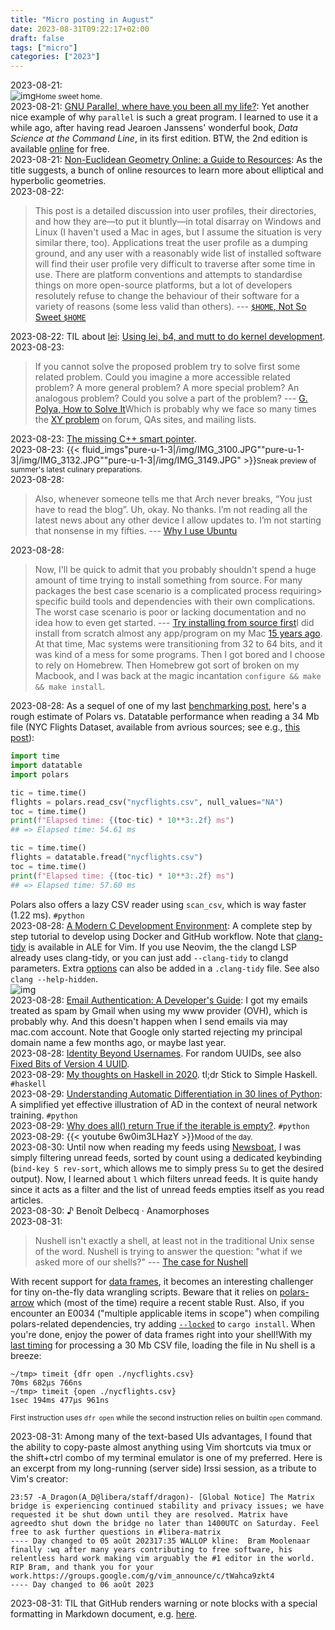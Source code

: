 ```yaml
---
title: "Micro posting in August"
date: 2023-08-31T09:22:17+02:00
draft: false
tags: ["micro"]
categories: ["2023"]
---
```


<a href="#" style="text-decoration: none;">2023-08-21</a>: <br>![img](/img/IMG_3155.JPG)<small>Home sweet home.</small><br>
<a href="#" style="text-decoration: none;">2023-08-21</a>: [GNU Parallel, where have you been all my life?](https://alexplescan.com/posts/2023/08/20/gnu-parallel/): Yet another nice example of why `parallel` is such a great program. I learned to use it a while ago, after having read Jearoen Janssens' wonderful book, _Data Science at the Command Line_, in its first edition. BTW, the 2nd edition is available [online](https://jeroenjanssens.com/dsatcl/) for free.<br>
<a href="#" style="text-decoration: none;">2023-08-21</a>: [Non-Euclidean Geometry Online: a Guide to Resources](https://pi.math.cornell.edu/~mec/mircea.html): As the title suggests, a bunch of online resources to learn more about elliptical and hyperbolic geometries.<br>
<a href="#" style="text-decoration: none;">2023-08-22</a>:

> This post is a detailed discussion into user profiles, their directories, and how they are—to put it bluntly—in total disarray on Windows and Linux (I haven't used a Mac in ages, but I assume the situation is very similar there, too). Applications treat the user profile as a dumping ground, and any user with a reasonably wide list of installed software will find their user profile very difficult to traverse after some time in use. There are platform conventions and attempts to standardise things on more open-source platforms, but a lot of developers resolutely refuse to change the behaviour of their software for a variety of reasons (some less valid than others). --- [`$HOME`, Not So Sweet `$HOME`](https://gist.github.com/sharadhr/39b804236c1941e9c30d90af828ad41e)<br>

<a href="#" style="text-decoration: none;">2023-08-22</a>: TIL about [lei](https://public-inbox.org/INSTALL.html): [Using lei, b4, and mutt to do kernel development](https://josefbacik.github.io/kernel/2021/10/18/lei-and-b4.html).<br>
<a href="#" style="text-decoration: none;">2023-08-23</a>:

> If you cannot solve the proposed problem try to solve first some related problem. Could you imagine a more accessible related problem? A more general problem? A more special problem? An analogous problem? Could you solve a part of the problem? --- [G. Polya, How to Solve It](https://www.math.utah.edu/~alfeld/math/polya.html)Which is probably why we face so many times the [XY problem](https://en.wikipedia.org/wiki/XY_problem) on forum, QAs sites, and mailing lists.<br>

<a href="#" style="text-decoration: none;">2023-08-23</a>: [The missing C++ smart pointer](https://blog.matthieud.me/2023/the-missing-cpp-smart-pointer/).<br>
<a href="#" style="text-decoration: none;">2023-08-23</a>: {{< fluid_imgs"pure-u-1-3|/img/IMG_3100.JPG""pure-u-1-3|/img/IMG_3132.JPG""pure-u-1-3|/img/IMG_3149.JPG" >}}<small>Sneak preview of summer's latest culinary preparations.</small><br>
<a href="#" style="text-decoration: none;">2023-08-28</a>:

> Also, whenever someone tells me that Arch never breaks, “You just have to read the blog”. Uh, okay. No thanks. I’m not reading all the latest news about any other device I allow updates to. I’m not starting that nonsense in my fifties. --- [Why I use Ubuntu](https://popey.com/blog/2023/08/why-i-use-ubuntu/)<br>

<a href="#" style="text-decoration: none;">2023-08-28</a>:

> Now, I'll be quick to admit that you probably shouldn't spend a huge amount of time trying to install something from source. For many packages the best case scenario is a complicated process requiring> specific build tools and dependencies with their own complications. The worst case scenario is poor or lacking documentation and no idea how to even get started. --- [Try installing from source first](https://www.aolium.com/karlseguin/721a356f-4596-dcce-3f5d-febb026d0705)I did install from scratch almost any app/program on my Mac [15 years ago](https://aliquote.org/post/back-in-mac/). At that time, Mac systems were transitioning from 32 to 64 bits, and it was kind of a mess for some programs. Then I got bored and I choose to rely on Homebrew. Then Homebrew got sort of broken on my Macbook, and I was back at the magic incantation `configure && make && make install`.<br>

<a href="#" style="text-decoration: none;">2023-08-28</a>: As a sequel of one of my last [benchmarking post](/post/duckdb/), here's a rough estimate of Polars vs. Datatable performance when reading a 34 Mb file (NYC Flights Dataset, available from avrious sources; see e.g., [this post](/post/racket-data-frames)):

```python
import time
import datatable
import polars

tic = time.time()
flights = polars.read_csv("nycflights.csv", null_values="NA")
toc = time.time()
print(f"Elapsed time: {(toc-tic) * 10**3:.2f} ms")
## => Elapsed time: 54.61 ms

tic = time.time()
flights = datatable.fread("nycflights.csv")
toc = time.time()
print(f"Elapsed time: {(toc-tic) * 10**3:.2f} ms")
## => Elapsed time: 57.60 ms
```

Polars also offers a lazy CSV reader using `scan_csv`, which is way faster (1.22 ms). `#python`<br>
<a href="#" style="text-decoration: none;">2023-08-28</a>: [A Modern C Development Environment](https://interrupt.memfault.com/blog/a-modern-c-dev-env): A complete step by step tutorial to develop using Docker and GitHub workflow. Note that [clang-tidy](https://clang.llvm.org/extra/clang-tidy/) is available in ALE for Vim. If you use Neovim, the the clangd LSP already uses clang-tidy, or you can just add `--clang-tidy` to clangd parameters. Extra [options](https://clang.llvm.org/extra/clang-tidy/checks/list.html) can also be added in a `.clang-tidy` file. See also `clang --help-hidden`.<br>![img](/img/2023-08-28-15-54-39.png)<br>
<a href="#" style="text-decoration: none;">2023-08-28</a>: [Email Authentication: A Developer's Guide](https://resend.com/blog/email-authentication-a-developers-guide): I got my emails treated as spam by Gmail when using my www provider (OVH), which is probably why. And this doesn't happen when I send emails via may mac.com account. Note that Google only started rejecting my principal domain name a few months ago, or maybe last year.<br>
<a href="#" style="text-decoration: none;">2023-08-28</a>: [Identity Beyond Usernames](https://lord.io/usernames/). For random UUIDs, see also [Fixed Bits of Version 4 UUID](https://susam.net/blog/fixed-bits-of-version-4-uuid.html).<br>
<a href="#" style="text-decoration: none;">2023-08-29</a>: [My thoughts on Haskell in 2020](https://marcosampellegrini.com/thoughts-on-haskell-2020). tl;dr Stick to Simple Haskell. `#haskell`<br>
<a href="#" style="text-decoration: none;">2023-08-29</a>: [Understanding Automatic Differentiation in 30 lines of Python](https://vmartin.fr/understanding-automatic-differentiation-in-30-lines-of-python.html): A simplified yet effective illustration of AD in the context of neural network training. `#python`<br>
<a href="#" style="text-decoration: none;">2023-08-29</a>: [Why does all() return True if the iterable is empty?](https://blog.carlmjohnson.net/post/2020/python-square-of-opposition/). `#python`<br>
<a href="#" style="text-decoration: none;">2023-08-29</a>: {{< youtube 6w0im3LHazY >}}<small>Mood of the day.</small><br>
<a href="#" style="text-decoration: none;">2023-08-30</a>: Until now when reading my feeds using [Newsboat](https://newsboat.org/), I was simply filtering unread feeds, sorted by count using a dedicated keybinding (`bind-key S rev-sort`, which allows me to simply press `Su` to get the desired output). Now, I learned about `l` which filters unread feeds. It is quite handy since it acts as a filter and the list of unread feeds empties itself as you read articles.<br>
<a href="#" style="text-decoration: none;">2023-08-30</a>: ♪ Benoît Delbecq · Anamorphoses<br>
<a href="#" style="text-decoration: none;">2023-08-31</a>:

> Nushell isn't exactly a shell, at least not in the traditional Unix sense of the word. Nushell is trying to answer the question: "what if we asked more of our shells?" --- [The case for Nushell](https://www.jntrnr.com/case-for-nushell/)

With recent support for [data frames](https://www.nushell.sh/book/dataframes.html), it becomes an interesting challenger for tiny on-the-fly data wrangling scripts. Beware that it relies on [polars-arrow](https://github.com/pola-rs/polars) which (most of the time) require a recent stable Rust. Also, if you encounter an E0034 ("multiple applicable items in scope") when compiling polars-related dependencies, try adding [`--locked`](https://stackoverflow.com/q/76989793) to `cargo install`. When you're done, enjoy the power of data frames right into your shell!With my [last timing](/micro/2023-08-28-12-46-04/) for processing a 30 Mb CSV file, loading the file in Nu shell is a breeze:

```shell
~/tmp> timeit {dfr open ./nycflights.csv}
70ms 682µs 766ns
~/tmp> timeit {open ./nycflights.csv}
1sec 194ms 477µs 961ns
```

<small>First instruction uses `dfr open` while the second instruction relies on builtin `open` command.</small><br>

<a href="#" style="text-decoration: none;">2023-08-31</a>: Among many of the text-based UIs advantages, I found that the ability to copy-paste almost anything using Vim shortcuts via tmux or the shift+ctrl combo of my terminal emulator is one of my preferred. Here is an excerpt from my long-running (server side) Irssi session, as a tribute to Vim's creator:

```
23:57 -A_Dragon(A_D@libera/staff/dragon)- [Global Notice] The Matrix bridge is experiencing continued stability and privacy issues; we have requested it be shut down until they are resolved. Matrix have agreedto shut down the bridge no later than 1400UTC on Saturday. Feel free to ask further questions in #libera-matrix
---- Day changed to 05 août 202317:35 WALLOP kline:  Bram Moolenaar finally :wq after many years contributing to free software, his relentless hard work making vim arguably the #1 editor in the world. RIP Bram, and thank you for your work.https://groups.google.com/g/vim_announce/c/tWahca9zkt4
---- Day changed to 06 août 2023
```

<a href="#" style="text-decoration: none;">2023-08-31</a>: TIL that GitHub renders warning or note blocks with a special formatting in Markdown document, e.g. [here](https://github.com/nushell/tree-sitter-nu/blob/main/installation/neovim.md).<br>
